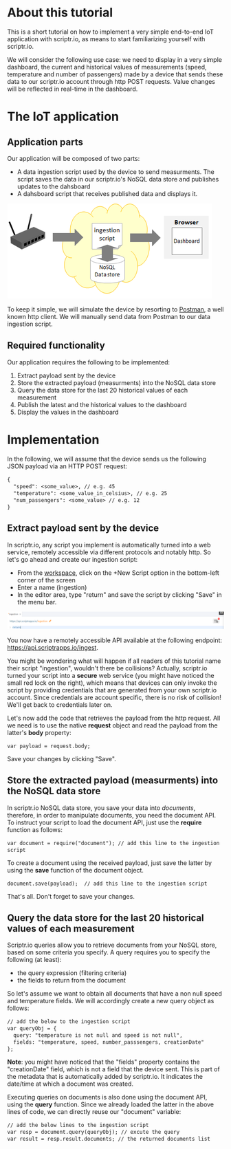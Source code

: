 # About this tutorial

This is a short tutorial on how to implement a very simple end-to-end IoT application with scriptr.io, as means to start familiarizing yourself with scriptr.io.

We will consider the following use case: we need to display in a very simple dashboard, the current and historical values of measurements (speed, temperature and number of passengers) made by a device that sends these data to our scriptr.io account through http POST requests. Value changes will be reflected in real-time in the dashboard.

# The IoT application

## Application parts

Our application will be composed of two parts:
- A data ingestion script used by the device to send measurments. The script saves the data in our scriptr.io's NoSQL data store and publishes updates to the dahsboard
- A dahsboard script that receives published data and displays it.

![logical architecture](./sampleapp1_architecture.png)

To keep it simple, we will simulate the device by resorting to [Postman](https://www.getpostman.com/products), a well known http client. We will manually send data from Postman to our data ingestion script. 

## Required functionality

Our application requires the following to be implemented:

1. Extract payload sent by the device 
2. Store the extracted payload (measurments) into the NoSQL data store
3. Query the data store for the last 20 historical values of each measurement
4. Publish the latest and the historical values to the dashboard
5. Display the values in the dashboard

# Implementation

In the following, we will assume that the device sends us the following JSON payload via an HTTP POST request:
```
{
  "speed": <some_value>, // e.g. 45
  "temperature": <some_value_in_celsius>, // e.g. 25
  "num_passengers": <some_value> // e.g. 12
}
```

## Extract payload sent by the device

In scriptr.io, any script you implement is automatically turned into a web service, remotely accessible via different protocols and notably http. So let's go ahead and create our ingestion script:
- From the [workspace](https://www.scrptr.io/workspace), click on the +New Script option in the bottom-left corner of the screen
- Enter a name (ingestion)
- In the editor area, type "return" and save the script by clicking "Save" in the menu bar.

![create_script](./ingestion_script_1.png)

You now have a remotely accessible API available at the following endpoint: https://api.scriptrapps.io/ingest.

You might be wondering what will happen if all readers of this tutorial name their script "ingestion", wouldn't there be collisions? Actually, scriptr.io turned your script into a **secure** web service (you might have noticed the small red lock on the right), which means that devices can only invoke the script by providing credentials that are generated from your own scriptr.io account. Since credentials are account specific, there is no risk of collision! We'll get back to credentials later on.

Let's now add the code that retrieves the payload from the http request. All we need is to use the native **request** object and read the payload from the latter's **body** property:
```
var payload = request.body;
```
Save your changes by clicking "Save".

## Store the extracted payload (measurments) into the NoSQL data store

In scriptr.io NoSQL data store, you save your data into *documents*, therefore, in order to manipulate documents, you need the document API. To instruct your script to load the document API, just use the **require** function as follows:
```
var document = require("document"); // add this line to the ingestion script
```
To create a document using the received payload, just save the latter by using the **save** function of the document object.
```
document.save(payload);  // add this line to the ingestion script
```
That's all. Don't forget to save your changes.

## Query the data store for the last 20 historical values of each measurement

Scriptr.io queries allow you to retrieve documents from your NoSQL store, based on some criteria you specify. A query requires you to specify the following (at least):
- the query expression (filtering criteria)
- the fields to return from the document

So let's assume we want to obtain all documents that have a non null speed and temperature fields. We will accordingly create a new query object as follows:
```
// add the below to the ingestion script
var queryObj = {
  query: "temperature is not null and speed is not null",
  fields: "temperature, speed, number_passsengers, creationDate"
};
```
**Note**: you might have noticed that the "fields" property contains the "creationDate" field, which is not a field that the device sent. This is part of the metadata that is automatically added by scriptr.io. It indicates the date/time at which a document was created.

Executing queries on documents is also done using the document API, using the **query** function. Since we already loaded the latter in the above lines of code, we can directly reuse our "document" variable:
```
// add the below lines to the ingestion script
var resp = document.query(queryObj); // excute the query
var result = resp.result.documents; // the returned documents list
```



